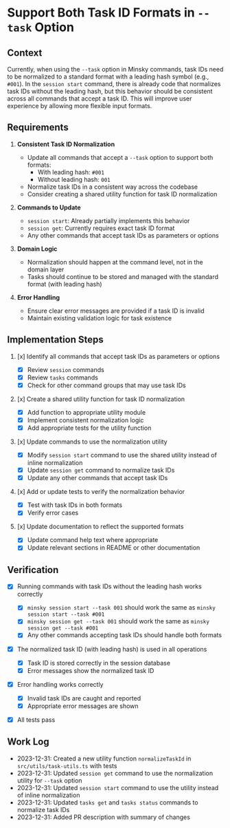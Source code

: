 # Support Both Task ID Formats in `--task` Option

## Context

Currently, when using the `--task` option in Minsky commands, task IDs need to be normalized to a standard format with a leading hash symbol (e.g., `#001`). In the `session start` command, there is already code that normalizes task IDs without the leading hash, but this behavior should be consistent across all commands that accept a task ID. This will improve user experience by allowing more flexible input formats.

## Requirements

1. **Consistent Task ID Normalization**

   - Update all commands that accept a `--task` option to support both formats:
     - With leading hash: `#001`
     - Without leading hash: `001`
   - Normalize task IDs in a consistent way across the codebase
   - Consider creating a shared utility function for task ID normalization

2. **Commands to Update**

   - `session start`: Already partially implements this behavior
   - `session get`: Currently requires exact task ID format
   - Any other commands that accept task IDs as parameters or options

3. **Domain Logic**

   - Normalization should happen at the command level, not in the domain layer
   - Tasks should continue to be stored and managed with the standard format (with leading hash)

4. **Error Handling**
   - Ensure clear error messages are provided if a task ID is invalid
   - Maintain existing validation logic for task existence

## Implementation Steps

1. [x] Identify all commands that accept task IDs as parameters or options

   - [x] Review `session` commands
   - [x] Review `tasks` commands
   - [x] Check for other command groups that may use task IDs

2. [x] Create a shared utility function for task ID normalization

   - [x] Add function to appropriate utility module
   - [x] Implement consistent normalization logic
   - [x] Add appropriate tests for the utility function

3. [x] Update commands to use the normalization utility

   - [x] Modify `session start` command to use the shared utility instead of inline normalization
   - [x] Update `session get` command to normalize task IDs
   - [x] Update any other commands that accept task IDs

4. [x] Add or update tests to verify the normalization behavior

   - [x] Test with task IDs in both formats
   - [x] Verify error cases

5. [x] Update documentation to reflect the supported formats
   - [x] Update command help text where appropriate
   - [x] Update relevant sections in README or other documentation

## Verification

- [x] Running commands with task IDs without the leading hash works correctly

  - [x] `minsky session start --task 001` should work the same as `minsky session start --task #001`
  - [x] `minsky session get --task 001` should work the same as `minsky session get --task #001`
  - [x] Any other commands accepting task IDs should handle both formats

- [x] The normalized task ID (with leading hash) is used in all operations

  - [x] Task ID is stored correctly in the session database
  - [x] Error messages show the normalized task ID

- [x] Error handling works correctly

  - [x] Invalid task IDs are caught and reported
  - [x] Appropriate error messages are shown

- [x] All tests pass

## Work Log

- 2023-12-31: Created a new utility function `normalizeTaskId` in `src/utils/task-utils.ts` with tests
- 2023-12-31: Updated `session get` command to use the normalization utility for `--task` option
- 2023-12-31: Updated `session start` command to use the utility instead of inline normalization
- 2023-12-31: Updated `tasks get` and `tasks status` commands to normalize task IDs
- 2023-12-31: Added PR description with summary of changes
